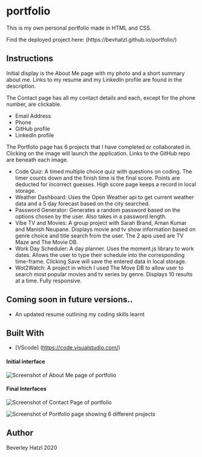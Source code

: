# portfolio
This is my own personal portfolio made in HTML and CSS. 

<p>Find the deployed project here: (https://bevhatzl.github.io/portfolio/)</p>

## Instructions
<p>Initial display is the About Me page with my photo and a short summary about me. Links to my resume and my LinkedIn profile are found in the description.</p>
<p>The Contact page has all my contact details and each, except for the phone number, are clickable.</p>
<ul>
  <li>Email Address</li>
  <li>Phone</li>
  <li>GitHub profile</li>
  <li>LinkedIn profile</li>
</ul>
<p>The Portfolio page has 6 projects that I have completed or collaborated in. Clicking on the image will launch the application. Links to the GitHub repo are beneath each image.</p>
<ul>
  <li>Code Quiz: A timed multiple choice quiz with questions on coding. The timer counts down and the finish time is the final score. Points are deducted for incorrect guesses. High score page keeps a record in local storage.</li>
  <li>Weather Dashboard: Uses the Open Weather api to get current weather data and a 5 day forecast based on the city searched.</li>
  <li>Password Generator: Generates a random password based on the options chosen by the user. Also takes in a password length.</li>
  <li>Vibe TV and Movies: A group project with Sarah Brand, Aman Kumar and Manish Neupane. Displays movie and tv show information based on genre choice and title search from the user. The 2 apis used are TV Maze and The Movie DB.</li>
  <li>Work Day Scheduler: A day planner. Uses the moment.js library to work dates. Allows the user to type their schedule into the corresponding time-frame. Clicking Save will save the entered data in local storage.</li>
  <li>Wot2Watch: A project in which I used The Move DB to allow user to search most popular movies and tv series by genre. Displays 10 results at a time. Fully responsive.</li>
</ul>

## Coming soon in future versions..
<ul>
    <li>An updated resume outlining my coding skills learnt</li>
</ul>

## Built With

* [VScode] (https://code.visualstudio.com/) 

#### Initial interface

![Screenshot of About Me page of portfolio](/images/)

#### Final Interfaces

![Screenshot of Contact Page of portfolio](/images/)

![Screenshot of Portfolio page showing 6 different projects](/images/)

## Author
Beverley Hatzl 2020

